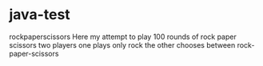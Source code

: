 # java-test
rockpaperscissors
Here my attempt to play 100 rounds of rock paper scissors two players one plays only rock the other chooses between rock-paper-scissors
